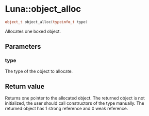 # Luna::object_alloc

```c++
object_t object_alloc(typeinfo_t type)
```

Allocates one boxed object. 



## Parameters
### type
The type of the object to allocate. 

## Return value
Returns one pointer to the allocated object. The returned object is not initialized, the user should call constructors of the type manually. The returned object has 1 strong reference and 0 weak reference. 

